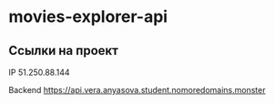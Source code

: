 # movies-explorer-api

## Ссылки на проект

IP 51.250.88.144

Backend https://api.vera.anyasova.student.nomoredomains.monster
